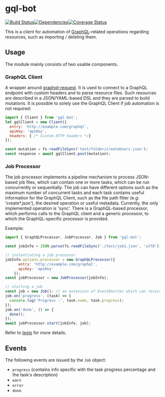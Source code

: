 # gql-bot

<img src="http://img.shields.io/npm/v/%40restorecommerce%2Fgql%2Dbot.svg?style=flat-square" alt="">[![Build Status][build]](https://travis-ci.org/restorecommerce/gql-bot?branch=master)[![Dependencies][depend]](https://david-dm.org/restorecommerce/gql-bot)[![Coverage Status][cover]](https://coveralls.io/github/restorecommerce/gql-bot?branch=master)

[version]: http://img.shields.io/npm/v/gql-bot.svg?style=flat-square
[build]: http://img.shields.io/travis/restorecommerce/gql-bot/master.svg?style=flat-square
[depend]: https://img.shields.io/david/restorecommerce/gql-bot.svg?style=flat-square
[cover]: http://img.shields.io/coveralls/restorecommerce/gql-bot/master.svg?style=flat-square

This is a client for automation of [GraphQL](http://graphql.org/)-related operations regarding resources, such as importing / deleting them.

## Usage

The module mainly consists of two usable components.

### GraphQL Client

A wrapper around [graphql-request](https://github.com/graphcool/graphql-request). It is used to connect to a GraphQL endpoint with custom headers and to parse resource files. Such resources are described in a JSON/YAML-based DSL and they are parsed to build mutations. 
It is possible to solely use the GraphQL Client if job automation is not required:

```js
import { Client } from 'gql-bot';
let gqlClient = new Client({
  entry: 'http://example.com/graphql',
  apiKey: 'apiKey',
  headers: { /* Custom HTTP headers */}
});

const mutation = fs.readFileSync('test/folder/createUsers.json');
const response = await gqlClient.post(mutation);
```

### Job Processor

The job processor implements a pipeline mechanism to process JSON-based job files, which can contain one or more tasks, which can be run concurrently or sequentially. The job can have different options such as the maximum number of concurrent tasks and each task contains useful information for the GraphQL Client, such as the file path filter (e.g: 'create*.json'), the desired operation or useful metadata. Currently, the only implemented operation is 'sync'.
There is a GraphQL-based processor, which performs calls to the GraphQL client and a generic processor, to which the GraphQL-specific processor is provided. 

Example:

```js
import { GraphQLProcessor, JobProcessor, Job } from 'gql-bot';

const jobInfo = JSON.parse(fs.readFileSync('./test/job1.json', 'utf8'));

// instantiating a job processor
jobInfo.options.processor = new GraphQLProcessor({
      entry: 'http://example.com/graphql',
      apiKey: 'apiKey'
    });
const jobProcessor = new JobProcessor(jobInfo);

// starting a job
const job = new Job(); // an extension of EventEmitter which can receive job-related options
job.on('progress', (task) => {
  console.log('Progress :', task.name, task.progress);
});
job.on('done', () => {
  done();
});
await jobProcessor.start(jobInfo, job);
```

Refer to [tests](test/) for more details.

## Events

The following events are issued by the `Job` object:
- `progress` (contains info specific with the task progress percentage and the task's description)
- `warn`
- `error`
- `done`
